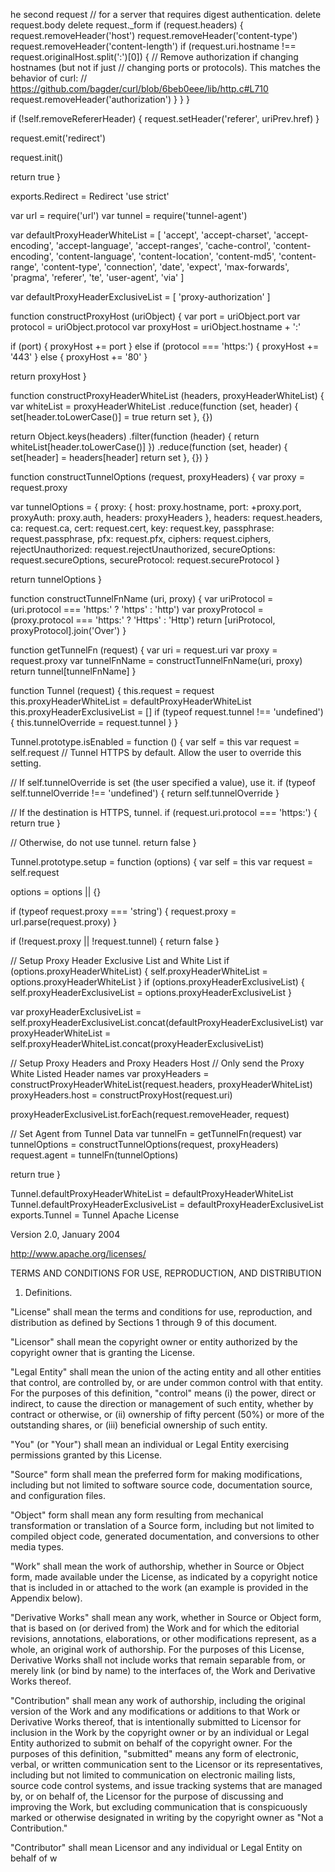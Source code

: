he second request
    // for a server that requires digest authentication.
    delete request.body
    delete request._form
    if (request.headers) {
      request.removeHeader('host')
      request.removeHeader('content-type')
      request.removeHeader('content-length')
      if (request.uri.hostname !== request.originalHost.split(':')[0]) {
        // Remove authorization if changing hostnames (but not if just
        // changing ports or protocols).  This matches the behavior of curl:
        // https://github.com/bagder/curl/blob/6beb0eee/lib/http.c#L710
        request.removeHeader('authorization')
      }
    }
  }

  if (!self.removeRefererHeader) {
    request.setHeader('referer', uriPrev.href)
  }

  request.emit('redirect')

  request.init()

  return true
}

exports.Redirect = Redirect
'use strict'

var url = require('url')
var tunnel = require('tunnel-agent')

var defaultProxyHeaderWhiteList = [
  'accept',
  'accept-charset',
  'accept-encoding',
  'accept-language',
  'accept-ranges',
  'cache-control',
  'content-encoding',
  'content-language',
  'content-location',
  'content-md5',
  'content-range',
  'content-type',
  'connection',
  'date',
  'expect',
  'max-forwards',
  'pragma',
  'referer',
  'te',
  'user-agent',
  'via'
]

var defaultProxyHeaderExclusiveList = [
  'proxy-authorization'
]

function constructProxyHost (uriObject) {
  var port = uriObject.port
  var protocol = uriObject.protocol
  var proxyHost = uriObject.hostname + ':'

  if (port) {
    proxyHost += port
  } else if (protocol === 'https:') {
    proxyHost += '443'
  } else {
    proxyHost += '80'
  }

  return proxyHost
}

function constructProxyHeaderWhiteList (headers, proxyHeaderWhiteList) {
  var whiteList = proxyHeaderWhiteList
    .reduce(function (set, header) {
      set[header.toLowerCase()] = true
      return set
    }, {})

  return Object.keys(headers)
    .filter(function (header) {
      return whiteList[header.toLowerCase()]
    })
    .reduce(function (set, header) {
      set[header] = headers[header]
      return set
    }, {})
}

function constructTunnelOptions (request, proxyHeaders) {
  var proxy = request.proxy

  var tunnelOptions = {
    proxy: {
      host: proxy.hostname,
      port: +proxy.port,
      proxyAuth: proxy.auth,
      headers: proxyHeaders
    },
    headers: request.headers,
    ca: request.ca,
    cert: request.cert,
    key: request.key,
    passphrase: request.passphrase,
    pfx: request.pfx,
    ciphers: request.ciphers,
    rejectUnauthorized: request.rejectUnauthorized,
    secureOptions: request.secureOptions,
    secureProtocol: request.secureProtocol
  }

  return tunnelOptions
}

function constructTunnelFnName (uri, proxy) {
  var uriProtocol = (uri.protocol === 'https:' ? 'https' : 'http')
  var proxyProtocol = (proxy.protocol === 'https:' ? 'Https' : 'Http')
  return [uriProtocol, proxyProtocol].join('Over')
}

function getTunnelFn (request) {
  var uri = request.uri
  var proxy = request.proxy
  var tunnelFnName = constructTunnelFnName(uri, proxy)
  return tunnel[tunnelFnName]
}

function Tunnel (request) {
  this.request = request
  this.proxyHeaderWhiteList = defaultProxyHeaderWhiteList
  this.proxyHeaderExclusiveList = []
  if (typeof request.tunnel !== 'undefined') {
    this.tunnelOverride = request.tunnel
  }
}

Tunnel.prototype.isEnabled = function () {
  var self = this
  var request = self.request
    // Tunnel HTTPS by default. Allow the user to override this setting.

  // If self.tunnelOverride is set (the user specified a value), use it.
  if (typeof self.tunnelOverride !== 'undefined') {
    return self.tunnelOverride
  }

  // If the destination is HTTPS, tunnel.
  if (request.uri.protocol === 'https:') {
    return true
  }

  // Otherwise, do not use tunnel.
  return false
}

Tunnel.prototype.setup = function (options) {
  var self = this
  var request = self.request

  options = options || {}

  if (typeof request.proxy === 'string') {
    request.proxy = url.parse(request.proxy)
  }

  if (!request.proxy || !request.tunnel) {
    return false
  }

  // Setup Proxy Header Exclusive List and White List
  if (options.proxyHeaderWhiteList) {
    self.proxyHeaderWhiteList = options.proxyHeaderWhiteList
  }
  if (options.proxyHeaderExclusiveList) {
    self.proxyHeaderExclusiveList = options.proxyHeaderExclusiveList
  }

  var proxyHeaderExclusiveList = self.proxyHeaderExclusiveList.concat(defaultProxyHeaderExclusiveList)
  var proxyHeaderWhiteList = self.proxyHeaderWhiteList.concat(proxyHeaderExclusiveList)

  // Setup Proxy Headers and Proxy Headers Host
  // Only send the Proxy White Listed Header names
  var proxyHeaders = constructProxyHeaderWhiteList(request.headers, proxyHeaderWhiteList)
  proxyHeaders.host = constructProxyHost(request.uri)

  proxyHeaderExclusiveList.forEach(request.removeHeader, request)

  // Set Agent from Tunnel Data
  var tunnelFn = getTunnelFn(request)
  var tunnelOptions = constructTunnelOptions(request, proxyHeaders)
  request.agent = tunnelFn(tunnelOptions)

  return true
}

Tunnel.defaultProxyHeaderWhiteList = defaultProxyHeaderWhiteList
Tunnel.defaultProxyHeaderExclusiveList = defaultProxyHeaderExclusiveList
exports.Tunnel = Tunnel
Apache License

Version 2.0, January 2004

http://www.apache.org/licenses/

TERMS AND CONDITIONS FOR USE, REPRODUCTION, AND DISTRIBUTION

1. Definitions.

"License" shall mean the terms and conditions for use, reproduction, and distribution as defined by Sections 1 through 9 of this document.

"Licensor" shall mean the copyright owner or entity authorized by the copyright owner that is granting the License.

"Legal Entity" shall mean the union of the acting entity and all other entities that control, are controlled by, or are under common control with that entity. For the purposes of this definition, "control" means (i) the power, direct or indirect, to cause the direction or management of such entity, whether by contract or otherwise, or (ii) ownership of fifty percent (50%) or more of the outstanding shares, or (iii) beneficial ownership of such entity.

"You" (or "Your") shall mean an individual or Legal Entity exercising permissions granted by this License.

"Source" form shall mean the preferred form for making modifications, including but not limited to software source code, documentation source, and configuration files.

"Object" form shall mean any form resulting from mechanical transformation or translation of a Source form, including but not limited to compiled object code, generated documentation, and conversions to other media types.

"Work" shall mean the work of authorship, whether in Source or Object form, made available under the License, as indicated by a copyright notice that is included in or attached to the work (an example is provided in the Appendix below).

"Derivative Works" shall mean any work, whether in Source or Object form, that is based on (or derived from) the Work and for which the editorial revisions, annotations, elaborations, or other modifications represent, as a whole, an original work of authorship. For the purposes of this License, Derivative Works shall not include works that remain separable from, or merely link (or bind by name) to the interfaces of, the Work and Derivative Works thereof.

"Contribution" shall mean any work of authorship, including the original version of the Work and any modifications or additions to that Work or Derivative Works thereof, that is intentionally submitted to Licensor for inclusion in the Work by the copyright owner or by an individual or Legal Entity authorized to submit on behalf of the copyright owner. For the purposes of this definition, "submitted" means any form of electronic, verbal, or written communication sent to the Licensor or its representatives, including but not limited to communication on electronic mailing lists, source code control systems, and issue tracking systems that are managed by, or on behalf of, the Licensor for the purpose of discussing and improving the Work, but excluding communication that is conspicuously marked or otherwise designated in writing by the copyright owner as "Not a Contribution."

"Contributor" shall mean Licensor and any individual or Legal Entity on behalf of w